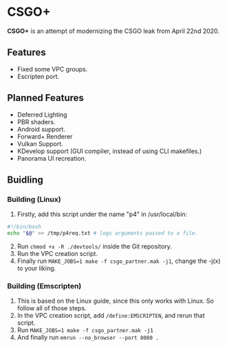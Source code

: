 # CSGO+
**CSGO+** is an attempt of modernizing the CSGO leak from April 22nd 2020.
## Features
- Fixed some VPC groups.
- Escripten port.

## Planned Features
- Deferred Lighting
- PBR shaders.
- Android support.
- Forward+ Renderer
- Vulkan Support.
- KDevelop support (GUI compiler, instead of using CLI makefiles.)
- Panorama UI recreation.

## Buidling

### Building (Linux)
1. Firstly, add this script under the name "p4" in /usr/local/bin:
```bash
#!/bin/bash
echo "$@" >> /tmp/p4req.txt # logs arguments passed to a file.
```
2. Run `chmod +x -R ./devtools/` inside the Git repository.
3. Run the VPC creation script.
4. Finally run `MAKE_JOBS=1 make -f csgo_partner.mak -j1`, change the -j(x) to your liking.

### Building (Emscripten)
1. This is based on the Linux guide, since this only works with Linux. So follow all of those steps.
2. In the VPC creation script, add `/define:EMSCRIPTEN`, and rerun that script.
3. Run `MAKE_JOBS=1 make -f csgo_partner.mak -j1`
4. And finally run `emrun --no_browser --port 8080 .`
